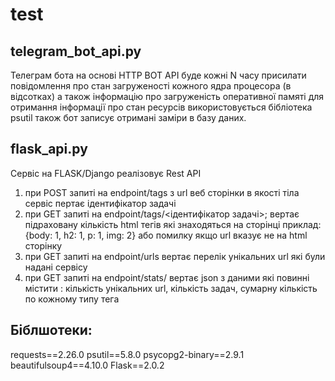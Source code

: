 # test

## telegram_bot_api.py 
Телеграм бота на основі HTTP BOT API буде кожні N часу присилати повідомлення про стан загруженості кожного ядра
процесора (в відсотках) а також інформацію про загруженість оперативної памяті
для отримання інформації про стан ресурсів використовується бібліотека psutil
також бот записує отримані заміри в базу даних.

## flask_api.py
Cервіс на FLASK/Django реалізовує Rest API
1) при POST запиті на endpoint/tags з url веб сторінки в якості тіла сервіс пертає
ідентифікатор задачі
2) при GET запиті на endpoint/tags/<ідентифікатор задачі>; вертає підраховану
кількість html тегів які знаходяться на сторінці
приклад: {body: 1, h2: 1, p: 1, img: 2} або помилку якщо url вказує не на
html сторінку
3) при GET запиті на endpoint/urls вертає перелік унікальних url які були надані
сервісу
4) при GET запиті на endpoint/stats/ вертає json з даними які повинні містити :
кількість унікальних url, кількість задач, сумарну кількість по кожному типу тега

## Біблшотеки:
requests==2.26.0
psutil==5.8.0
psycopg2-binary==2.9.1
beautifulsoup4==4.10.0
Flask==2.0.2
